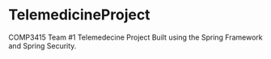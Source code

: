# TelemedicineProject
COMP3415 Team #1 Telemedecine Project
Built using the Spring Framework and Spring Security.

